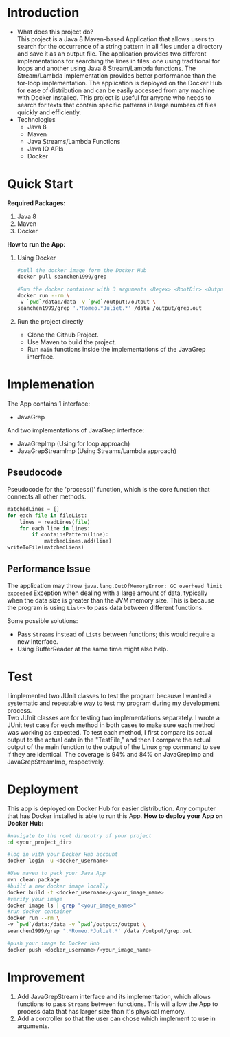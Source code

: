 # Introduction
- What does this project do?  
  This project is a Java 8 Maven-based Application that allows users to search for the occurrence of a string pattern in all files under a directory and save it as an output file. The application provides two different implementations for searching the lines in files: one using traditional for loops and another using Java 8 Stream/Lambda functions. The Stream/Lambda implementation provides better performance than the for-loop implementation. The application is deployed on the Docker Hub for ease of distribution and can be easily accessed from any machine with Docker installed. This project is useful for anyone who needs to search for texts that contain specific patterns in large numbers of files quickly and efficiently.
- Technologies  
    - Java 8
    - Maven
    - Java Streams/Lambda Functions
    - Java IO APIs
    - Docker

# Quick Start
**Required Packages:**
1. Java 8
2. Maven
3. Docker

**How to run the App:**
1. Using Docker
    ```bash
    #pull the docker image form the Docker Hub
    docker pull seanchen1999/grep
    
    #Run the docker container with 3 arguments <Regex> <RootDir> <OutputFile>
    docker run --rm \
    -v `pwd`/data:/data -v `pwd`/output:/output \
    seanchen1999/grep '.*Romeo.*Juliet.*' /data /output/grep.out
    ```

2. Run the project directly
    - Clone the Github Project.
    - Use Maven to build the project.
    - Run `main` functions inside the implementations of the JavaGrep interface.

# Implemenation
The App contains 1 interface: 
- JavaGrep

And two implementations of JavaGrep interface:
- JavaGrepImp (Using for loop approach)
- JavaGrepStreamImp (Using Streams/Lambda approach)

## Pseudocode
Pseudocode for the 'process()' function, which is the core function that connects all other methods.
```Python
matchedLines = []
for each file in fileList:
    lines = readLines(file)
    for each line in lines:
        if containsPattern(line):
            matchedLines.add(line)
writeToFile(matchedLiens)
```

## Performance Issue
The application may throw `java.lang.OutOfMemoryError: GC overhead limit exceeded` Exception when dealing with a large amount of data, typically when the data size is greater than the JVM memory size. This is because the program is using `List<>` to pass data between different functions.

Some possible solutions:
- Pass `Streams` instead of `Lists` between functions; this would require a new Interface.
- Using BufferReader at the same time might also help.

# Test
I implemented two JUnit classes to test the program because I wanted a systematic and repeatable way to test my program during my development process.  
Two JUnit classes are for testing two implementations separately. I wrote a JUnit test case for each method in both cases to make sure each method was working as expected. To test each method, I first compare its actual output to the actual data in the "TestFile," and then I compare the actual output of the main function to the output of the Linux `grep` command to see if they are identical. The coverage is 94% and 84% on JavaGrepImp and JavaGrepStreamImp, respectively.

# Deployment
This app is deployed on Docker Hub for easier distribution. Any computer that has Docker installed is able to run this App.
**How to deploy your App on Docker Hub:**
```bash
#navigate to the root direcotry of your project
cd <your_project_dir>

#log in with your Docker Hub account
docker login -u <docker_username>

#Use maven to pack your Java App
mvn clean package
#build a new docker image locally
docker build -t <docker_username>/<your_image_name>
#verify your image
docker image ls | grep "<your_image_name>"
#run docker container
docker run --rm \
-v `pwd`/data:/data -v `pwd`/output:/output \
seanchen1999/grep '.*Romeo.*Juliet.*' /data /output/grep.out

#push your image to Docker Hub
docker push <docker_username>/<your_image_name>
```

# Improvement
1. Add JavaGrepStream interface and its implementation, which allows functions to pass `Streams` between functions. This will allow the App to process data that has larger size than it's physical memory.
2. Add a controller so that the user can chose which implement to use in arguments.
